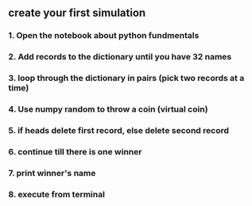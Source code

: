 ## create your first simulation

### 1. Open the notebook about python fundmentals 
### 2. Add records to the dictionary until you have 32 names 
### 3. loop through the dictionary in pairs (pick two records at a time)
### 4. Use numpy random to throw a coin (virtual coin)
### 5. if heads delete first record, else delete second record 
### 6. continue till there is one winner 
### 7. print winner's name 
### 8. execute from terminal